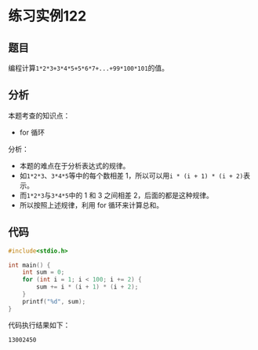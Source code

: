 # 练习实例122

## 题目
编程计算`1*2*3+3*4*5+5*6*7+...+99*100*101`的值。


## 分析

本题考查的知识点：
- for 循环

分析：
- 本题的难点在于分析表达式的规律。
- 如`1*2*3`、`3*4*5`等中的每个数相差 1，所以可以用`i * (i + 1) * (i + 2)`表示。
- 而`1*2*3`与`3*4*5`中的 1 和 3 之间相差 2，后面的都是这种规律。
- 所以按照上述规律，利用 for 循环来计算总和。


## 代码

```c
#include<stdio.h>

int main() {
    int sum = 0;
    for (int i = 1; i < 100; i += 2) {
        sum += i * (i + 1) * (i + 2);
    }
    printf("%d", sum);
}
```

代码执行结果如下：

```text
13002450
```